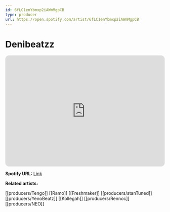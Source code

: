 ```yaml
---
id: 6fLC1enYbmxp2iAWmMgpCB
type: producer
url: https://open.spotify.com/artist/6fLC1enYbmxp2iAWmMgpCB
---
```

# Denibeatzz

<iframe style="border-radius:12px" src="https://open.spotify.com/embed/artist/6fLC1enYbmxp2iAWmMgpCB" width="100%" height="352" frameBorder="0" allowfullscreen="" allow="autoplay; clipboard-write; encrypted-media; fullscreen; picture-in-picture" loading="lazy"></iframe>

**Spotify URL:** [Link](https://open.spotify.com/artist/6fLC1enYbmxp2iAWmMgpCB)

**Related artists:**

[[producers/Tengo]]
[[Ramo]]
[[Freshmaker]]
[[producers/stanTuned]]
[[producers/YenoBeatz]]
[[Kollegah]]
[[producers/Rennoc]]
[[producers/NEO]]
